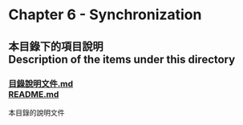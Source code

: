 # Chapter 6 - Synchronization

## 本目錄下的項目說明<br />Description of the items under this directory
### [目錄說明文件.md<br />README.md](README.md)
本目錄的說明文件
